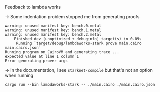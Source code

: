 Feedback to lambda works

-> Some indentation problem stopped me from generating proofs

```
warning: unused manifest key: bench.0.metal
warning: unused manifest key: bench.1.metal
warning: unused manifest key: bench.2.metal
    Finished dev [unoptimized + debuginfo] target(s) in 0.09s
     Running `target/debug/lambdaworks-stark prove main.cairo main.cairo.json`
Running program on CairoVM and generating trace ...
expected value at line 1 column 1
Error generating prover args
```

-> In the documentation, I see `starknet-compile` but that's not an option when running 
```
cargo run --bin lambdaworks-stark -- ./main.cairo ./main.cairo.json
```